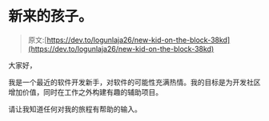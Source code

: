 # 新来的孩子。

> 原文:[https://dev.to/logunlaja26/new-kid-on-the-block-38kd](https://dev.to/logunlaja26/new-kid-on-the-block-38kd)

大家好，

我是一个最近的软件开发新手，对软件的可能性充满热情。我的目标是为开发社区增加价值，同时在工作之外构建有趣的辅助项目。

请让我知道任何对我的旅程有帮助的输入。